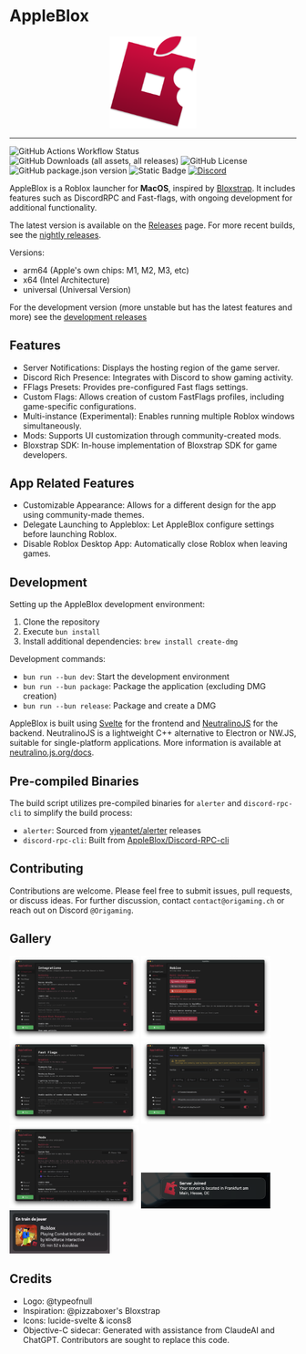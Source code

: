 # AppleBlox

<div align="center">
<img src=".github/assets/logo2.png" style="width:30%;">
</div>

---

![GitHub Actions Workflow Status](https://img.shields.io/github/actions/workflow/status/AppleBlox/appleblox/build.yml?color=%23F43F5E)
![GitHub Downloads (all assets, all releases)](https://img.shields.io/github/downloads/AppleBlox/appleblox/total?color=%23F43F5E)
![GitHub License](https://img.shields.io/github/license/AppleBlox/appleblox?color=%23F43F5E)
![GitHub package.json version](https://img.shields.io/github/package-json/v/AppleBlox/appleblox?color=%23F43F5E)
![Static Badge](https://img.shields.io/badge/built_with_apples-%23F43F5E)
[![Discord](https://img.shields.io/discord/1263512148450082837?logo=discord&logoColor=white&label=discord&color=4d3dff)](https://discord.gg/MWHgn8VNZT)

AppleBlox is a Roblox launcher for **MacOS**, inspired by [Bloxstrap](https://github.com/pizzaboxer/bloxstrap). It includes features such as DiscordRPC and Fast-flags, with ongoing development for additional functionality.

The latest version is available on the [Releases](https://github.com/AppleBlox/appleblox/releases/latest) page. For more recent builds, see the [nightly releases](https://nightly.link/AppleBlox/appleblox/workflows/build/main?preview).

Versions:
- arm64 (Apple's own chips: M1, M2, M3, etc)
- x64 (Intel Architecture)
- universal (Universal Version)

For the development version (more unstable but has the latest features and more) see the [development releases](https://nightly.link/AppleBlox/appleblox/workflows/build/dev?preview)

## Features

- Server Notifications: Displays the hosting region of the game server.
- Discord Rich Presence: Integrates with Discord to show gaming activity.
- FFlags Presets: Provides pre-configured Fast flags settings.
- Custom Flags: Allows creation of custom FastFlags profiles, including game-specific configurations.
- Multi-instance (Experimental): Enables running multiple Roblox windows simultaneously.
- Mods: Supports UI customization through community-created mods.
- Bloxstrap SDK: In-house implementation of Bloxstrap SDK for game developers.

## App Related Features

- Customizable Appearance: Allows for a different design for the app using community-made themes.
- Delegate Launching to Appleblox: Let AppleBlox configure settings before launching Roblox.
- Disable Roblox Desktop App: Automatically close Roblox when leaving games.

## Development

Setting up the AppleBlox development environment:

1. Clone the repository
2. Execute `bun install`
3. Install additional dependencies: `brew install create-dmg`

Development commands:
- `bun run --bun dev`: Start the development environment
- `bun run --bun package`: Package the application (excluding DMG creation)
- `bun run --bun release`: Package and create a DMG

AppleBlox is built using [Svelte](https://svelte.dev) for the frontend and [NeutralinoJS](https://neutralino.js.org) for the backend. NeutralinoJS is a lightweight C++ alternative to Electron or NW.JS, suitable for single-platform applications. More information is available at [neutralino.js.org/docs](https://neutralino.js.org/docs).

## Pre-compiled Binaries

The build script utilizes pre-compiled binaries for `alerter` and `discord-rpc-cli` to simplify the build process:

- `alerter`: Sourced from [vjeantet/alerter](https://github.com/vjeantet/alerter) releases
- `discord-rpc-cli`: Built from [AppleBlox/Discord-RPC-cli](https://github.com/AppleBlox/Discord-RPC-cli)

## Contributing

Contributions are welcome. Please feel free to submit issues, pull requests, or discuss ideas. For further discussion, contact `contact@origaming.ch` or reach out on Discord `@Origaming`.

## Gallery

<div float="left">
    <img src=".github/assets/src1.png" style="width:45%;">
    <img src=".github/assets/src2.png" style="width:45%;">
    <img src=".github/assets/src3.png" style="width:45%;">
    <img src=".github/assets/src4.png" style="width:45%;">
    <img src=".github/assets/src7.png" style="width:45%;">
    <img src=".github/assets/src5.png" style="width:45%;">
    <img src=".github/assets/src6.png" style="width:35%;">
</div>

## Credits

- Logo: @typeofnull
- Inspiration: @pizzaboxer's Bloxstrap
- Icons: lucide-svelte & icons8
- Objective-C sidecar: Generated with assistance from ClaudeAI and ChatGPT. Contributors are sought to replace this code.
